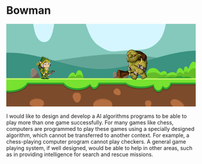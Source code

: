 # Bowman
![](Game_pic.png)

I would like to design and develop a AI algorithms programs to be able to play more than one game successfully. For many games like chess, computers are programmed to play these games using a specially designed algorithm, which cannot be transferred to another context. For example, a chess-playing computer program cannot play checkers. A general game playing system, if well designed, would be able to help in other areas, such as in providing intelligence for search and rescue missions.




 

